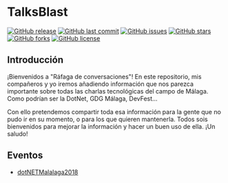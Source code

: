 # TalksBlast

[![GitHub release](https://img.shields.io/github/release/KamiKeys/TalksBlast.svg)]()
[![GitHub last commit](https://img.shields.io/github/last-commit/KamiKeys/TalksBlast.svg)]()
[![GitHub issues](https://img.shields.io/github/issues/KamiKeys/TalksBlast.svg)]()
[![GitHub stars](https://img.shields.io/github/stars/KamiKeys/TalksBlast.svg)]()
[![GitHub forks](https://img.shields.io/github/forks/KamiKeys/TalksBlast.svg)](https://github.com/KamiKeys/TalksBlast/network)
[![GitHub license](https://img.shields.io/github/license/KamiKeys/TalksBlast.svg)](https://github.com/KamiKeys/TalksBlast/blob/master/LICENSE)  
  
## Introducción  
¡Bienvenidos a "Ráfaga de conversaciones"! En este repositorio, mis compañeros y yo iremos añadiendo información que nos parezca importante sobre todas las charlas tecnológicas del campo de Málaga. Como podrían ser la DotNet, GDG Málaga, DevFest...  
  
Con ello pretendemos compartir toda esa información para la gente que no pudo ir en su momento, o para los que quieren mantenerla. Todos sois bienvenidos para mejorar la información y hacer un buen uso de ella. ¡Un saludo!

## Eventos
+ [dotNETMalalaga2018](./DotNet-Malaga2018.md)

